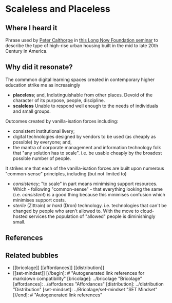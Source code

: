 # Scaleless and Placeless

## Where I heard it

Phrase used by [Peter Calthorpe](https://en.wikipedia.org/wiki/Peter_Calthorpe) in [this Long Now Foundation seminar](https://longnow.org/seminars/02020/jul/14/urban-planet-ecology-community-and-growth-through-next-century/) to describe the type of high-rise urban housing built in the mid to late 20th Century in America.

## Why did it resonate?

The commmon digital learning spaces created in contemporary higher education strike me as increasingly
- **placeless**; and,
    Indistinguishable from other places. Devoid of the character of its purpose, people, discipline. 
- **scaleless**
    Unable to respond well enough to the needs of individuals and small groups.
    
Outcomes created by vanilla-isation forces including:

- consistent institutional livery;
- digital technologies designed by vendors to be used (as cheaply as possible) by everyone; and,
- the mantra of corporate management and information technology folk that "any solution has to scale". i.e. be usable cheaply by the broadest possible number of people. 

It strikes me that each of the vanilla-isation forces are built upon numerous "common-sense" principles, including (but not limited to)
- *consistency*;
    "to scale" in part means minimising support resources. Which - following "common-sense" - that everything looking the same (i.e. *consistent*) is a good thing because this minimises confusion which minimises support costs.
- *sterile* (Zittrain) or *hard* (Dron) technology.
    i.e. technologies that can't be changed by people who aren't allowed to. With the move to cloud-hosted services the population of "allowed" people is diminishingly small. 



## References


## Related bubbles

- [[bricolage]] [[affordances]] [[distribution]]
- [[set-mindset]]
[//begin]: # "Autogenerated link references for markdown compatibility"
[bricolage]: ../bricolage "Bricolage"
[affordances]: ../affordances "Affordances"
[distribution]: ../distribution "Distribution"
[set-mindset]: ../Bricolage/set-mindset "SET Mindset"
[//end]: # "Autogenerated link references"